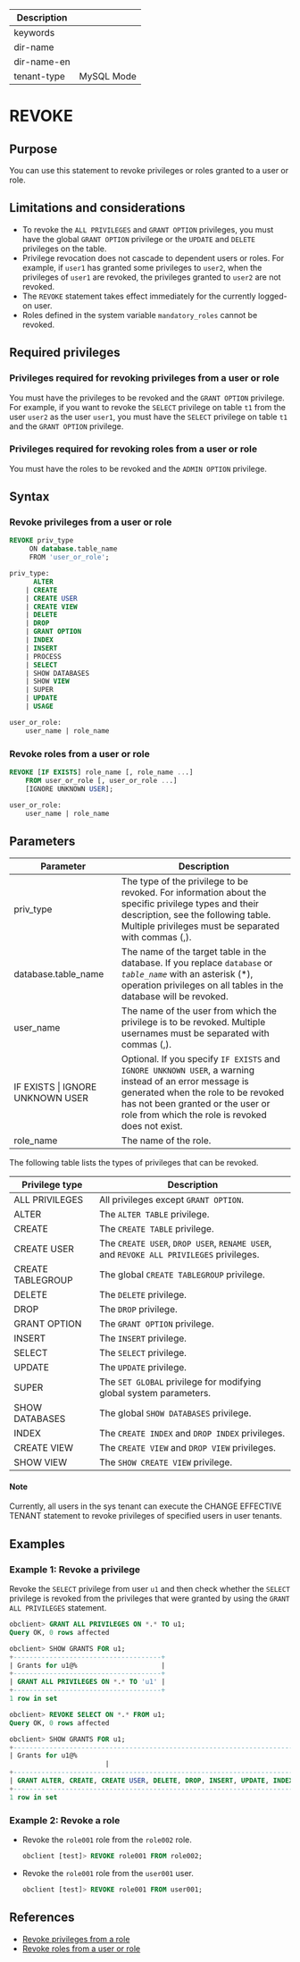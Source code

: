 | Description   |                 |
|---------------|-----------------|
| keywords      |                 |
| dir-name      |                 |
| dir-name-en   |                 |
| tenant-type   | MySQL Mode      |

# REVOKE

## Purpose

You can use this statement to revoke privileges or roles granted to a user or role.

## Limitations and considerations

* To revoke the `ALL PRIVILEGES` and `GRANT OPTION` privileges, you must have the global `GRANT OPTION` privilege or the `UPDATE` and `DELETE` privileges on the table.
* Privilege revocation does not cascade to dependent users or roles. For example, if `user1` has granted some privileges to `user2`, when the privileges of `user1` are revoked, the privileges granted to `user2` are not revoked.
* The `REVOKE` statement takes effect immediately for the currently logged-on user.
* Roles defined in the system variable `mandatory_roles` cannot be revoked.

## Required privileges

### Privileges required for revoking privileges from a user or role

You must have the privileges to be revoked and the `GRANT OPTION` privilege. For example, if you want to revoke the `SELECT` privilege on table `t1` from the user `user2` as the user `user1`, you must have the `SELECT` privilege on table `t1` and the `GRANT OPTION` privilege.

### Privileges required for revoking roles from a user or role

You must have the roles to be revoked and the `ADMIN OPTION` privilege.

## Syntax

### Revoke privileges from a user or role

```sql
REVOKE priv_type
     ON database.table_name
     FROM 'user_or_role';

priv_type:
      ALTER
    | CREATE
    | CREATE USER
    | CREATE VIEW
    | DELETE
    | DROP
    | GRANT OPTION
    | INDEX
    | INSERT
    | PROCESS
    | SELECT
    | SHOW DATABASES
    | SHOW VIEW
    | SUPER
    | UPDATE
    | USAGE

user_or_role:
    user_name | role_name
```

### Revoke roles from a user or role

```sql
REVOKE [IF EXISTS] role_name [, role_name ...]
    FROM user_or_role [, user_or_role ...]
    [IGNORE UNKNOWN USER];

user_or_role:
    user_name | role_name
```

## Parameters

| **Parameter** | **Description** |
|---------------------|-------------------------------------------------------------------------------------------|
| priv_type | The type of the privilege to be revoked. For information about the specific privilege types and their description, see the following table. Multiple privileges must be separated with commas (,).  |
| database.table_name | The name of the target table in the database. If you replace `database` or *`table_name`* with an asterisk (\*), operation privileges on all tables in the database will be revoked.  |
| user_name | The name of the user from which the privilege is to be revoked. Multiple usernames must be separated with commas (,).  |
| IF EXISTS \| IGNORE UNKNOWN USER | Optional. If you specify `IF EXISTS` and `IGNORE UNKNOWN USER`, a warning instead of an error message is generated when the role to be revoked has not been granted or the user or role from which the role is revoked does not exist.  |
| role_name | The name of the role.  |

The following table lists the types of privileges that can be revoked.

| **Privilege type** | **Description** |
|-------------------|------------------------------------------------------------------------|
| ALL PRIVILEGES | All privileges except `GRANT OPTION`.  |
| ALTER | The `ALTER TABLE` privilege.  |
| CREATE | The `CREATE TABLE` privilege.  |
| CREATE USER | The `CREATE USER`, `DROP USER`, `RENAME USER`, and `REVOKE ALL PRIVILEGES` privileges.  |
| CREATE TABLEGROUP | The global `CREATE TABLEGROUP` privilege.  |
| DELETE | The `DELETE` privilege.  |
| DROP | The `DROP` privilege.  |
| GRANT OPTION | The `GRANT OPTION` privilege.  |
| INSERT | The `INSERT` privilege.  |
| SELECT | The `SELECT` privilege.  |
| UPDATE | The `UPDATE` privilege.  |
| SUPER | The `SET GLOBAL` privilege for modifying global system parameters.  |
| SHOW DATABASES | The global `SHOW DATABASES` privilege.  |
| INDEX | The `CREATE INDEX` and `DROP INDEX` privileges.  |
| CREATE VIEW | The `CREATE VIEW` and `DROP VIEW` privileges.  |
| SHOW VIEW | The `SHOW CREATE VIEW` privilege.  |

  <main id="notice" type='explain'>
    <h4>Note</h4>
    <p>Currently, all users in the sys tenant can execute the CHANGE EFFECTIVE TENANT statement to revoke privileges of specified users in user tenants. </p>
  </main>

## Examples

### Example 1: Revoke a privilege

Revoke the `SELECT` privilege from user `u1` and then check whether the `SELECT` privilege is revoked from the privileges that were granted by using the `GRANT ALL PRIVILEGES` statement.

```sql
obclient> GRANT ALL PRIVILEGES ON *.* TO u1;
Query OK, 0 rows affected

obclient> SHOW GRANTS FOR u1;
+-------------------------------------+
| Grants for u1@%                     |
+-------------------------------------+
| GRANT ALL PRIVILEGES ON *.* TO 'u1' |
+-------------------------------------+
1 row in set

obclient> REVOKE SELECT ON *.* FROM u1;
Query OK, 0 rows affected

obclient> SHOW GRANTS FOR u1;
+-------------------------------------------------------------------------------------------------------------------------------------------------------------------------------------------------------------------------------------+
| Grants for u1@%
                        |
+-------------------------------------------------------------------------------------------------------------------------------------------------------------------------------------------------------------------------------------+
| GRANT ALTER, CREATE, CREATE USER, DELETE, DROP, INSERT, UPDATE, INDEX, CREATE VIEW, SHOW VIEW, SHOW DB, SUPER, PROCESS, FILE, ALTER TENANT, ALTER SYSTEM, CREATE RESOURCE POOL, CREATE RESOURCE UNIT ON *.* TO 'u1' |
+-------------------------------------------------------------------------------------------------------------------------------------------------------------------------------------------------------------------------------------+
1 row in set
```

### Example 2: Revoke a role

* Revoke the `role001` role from the `role002` role.

   ```sql
   obclient [test]> REVOKE role001 FROM role002;
   ```

* Revoke the `role001` role from the `user001` user.

   ```sql
   obclient [test]> REVOKE role001 FROM user001;
   ```

## References

* [Revoke privileges from a role](../../../../../600.manage/500.security-and-permissions/300.access-control/200.user-and-permission/200.permission-of-mysql-mode/340.role-management-of-mysql-mode/700.revoke-privileges-from-a-role-of-mysql-mode.md)
* [Revoke roles from a user or role](../../../../../600.manage/500.security-and-permissions/300.access-control/200.user-and-permission/200.permission-of-mysql-mode/340.role-management-of-mysql-mode/800.revoke-a-role-from-a-user-or-role-of-mysql-mode.md)
